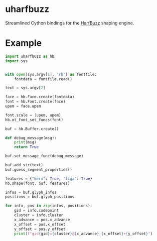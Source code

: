 # uharfbuzz

Streamlined Cython bindings for the [HarfBuzz][hb] shaping engine.


# Example

```python
import uharfbuzz as hb
import sys


with open(sys.argv[1], 'rb') as fontfile:
    fontdata = fontfile.read()

text = sys.argv[2]

face = hb.Face.create(fontdata)
font = hb.Font.create(face)
upem = face.upem

font.scale = (upem, upem)
hb.ot_font_set_funcs(font)

buf = hb.Buffer.create()

def debug_message(msg):
    print(msg)
    return True

buf.set_message_func(debug_message)

buf.add_str(text)
buf.guess_segment_properties()

features = {"kern": True, "liga": True}
hb.shape(font, buf, features)

infos = buf.glyph_infos
positions = buf.glyph_positions

for info, pos in zip(infos, positions):
    gid = info.codepoint
    cluster = info.cluster
    x_advance = pos.x_advance
    x_offset = pos.x_offset
    y_offset = pos.y_offset
    print(f"gid{gid}={cluster}@{x_advance},{x_offset}+{y_offset}")
```


[hb]: https://github.com/harfbuzz/harfbuzz
